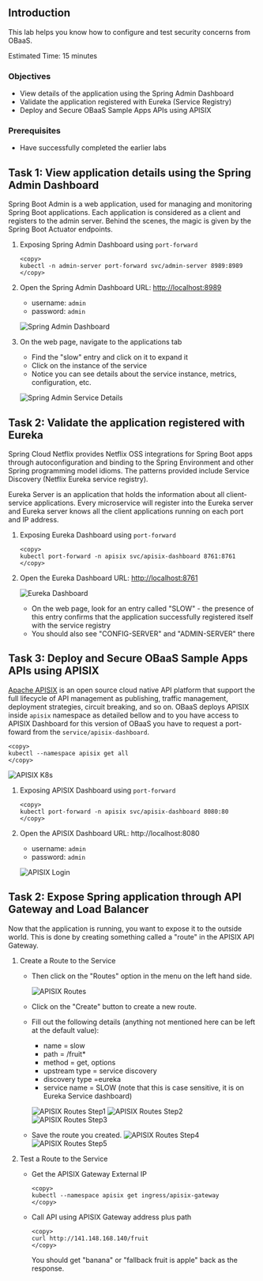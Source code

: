 ## Introduction

This lab helps you know how to configure and test security concerns from OBaaS.

Estimated Time: 15 minutes

### Objectives

* View details of the application using the Spring Admin Dashboard
* Validate the application registered with Eureka (Service Registry)
* Deploy and Secure OBaaS Sample Apps APIs using APISIX

### Prerequisites

* Have successfully completed the earlier labs

## Task 1: View application details using the Spring Admin Dashboard

Spring Boot Admin is a web application, used for managing and monitoring Spring Boot applications. Each application is considered as a client and registers to the admin server. Behind the scenes, the magic is given by the Spring Boot Actuator endpoints.

1. Exposing Spring Admin Dashboard using `port-forward`

    ```shell
    <copy>
    kubectl -n admin-server port-forward svc/admin-server 8989:8989
    </copy>
    ```

2. Open the Spring Admin Dashboard URL: <http://localhost:8989>

    * username: `admin`
    * password: `admin`

    ![Spring Admin Dashboard](images/obaas-springadmin-apps.png " ")

3. On the web page, navigate to the applications tab

    * Find the "slow" entry and click on it to expand it
    * Click on the instance of the service
    * Notice you can see details about the service instance, metrics, configuration, etc.

    ![Spring Admin Service Details](images/obaas-springadmin-svc-details.png " ")

## Task 2: Validate the application registered with Eureka

Spring Cloud Netflix provides Netflix OSS integrations for Spring Boot apps through autoconfiguration and binding to the Spring Environment and other Spring programming model idioms. The patterns provided include Service Discovery (Netflix Eureka service registry).

Eureka Server is an application that holds the information about all client-service applications. Every microservice will register into the Eureka server and Eureka server knows all the client applications running on each port and IP address.

1. Exposing Eureka Dashboard using `port-forward`

    ```shell
    <copy>
    kubectl port-forward -n apisix svc/apisix-dashboard 8761:8761
    </copy>
    ```

2. Open the Eureka Dashboard URL: <http://localhost:8761>

    ![Eureka Dashboard](images/obaas-eureka-dashboard.png " ")

    * On the web page, look for an entry called "SLOW" - the presence of this entry confirms that the application successfully registered itself with the service registry
    * You should also see "CONFIG-SERVER" and "ADMIN-SERVER" there


## Task 3: Deploy and Secure OBaaS Sample Apps APIs using APISIX

[Apache APISIX](https://apisix.apache.org) is an open source cloud native API platform that support the full lifecycle of API management as publishing, traffic management, deployment strategies, circuit breaking, and so on. OBaaS deploys APISIX inside `apisix` namespace as detailed bellow and to you have access to APISIX Dashboard for this version of OBaaS you have to request a port-foward from the `service/apisix-dashboard`.

```shell
<copy>
kubectl --namespace apisix get all
</copy>
```

![APISIX K8s](images/obaas-apisix-k8s.png " ")

1. Exposing APISIX Dashboard using `port-forward`

    ```shell
    <copy>
    kubectl port-forward -n apisix svc/apisix-dashboard 8080:80
    </copy>
    ```

2. Open the APISIX Dashboard URL: http://localhost:8080

    * username: `admin`
    * password: `admin`

    ![APISIX Login](images/obaas-apisix-login.png " ")

## Task 2: Expose Spring application through API Gateway and Load Balancer

Now that the application is running, you want to expose it to the outside world.  This is done by creating something called a "route" in the APISIX API Gateway.

1. Create a Route to the Service

    * Then click on the "Routes" option in the menu on the left hand side.

        ![APISIX Routes](images/obaas-apisix-routes.png " ")

    * Click on the "Create" button to create a new route.
    * Fill out the following details (anything not mentioned here can be left at the default value):
        * name = slow
        * path = /fruit*
        * method = get, options
        * upstream type = service discovery
        * discovery type =eureka
        * service name = SLOW     (note that this is case sensitive, it is on Eureka Service dashboard)

        ![APISIX Routes Step1](images/obaas-apisix-routes-step1.png " ")
        ![APISIX Routes Step2](images/obaas-apisix-routes-step2.png " ")
        ![APISIX Routes Step3](images/obaas-apisix-routes-step3.png " ")

    * Save the route you created.
        ![APISIX Routes Step4](images/obaas-apisix-routes-step4.png " ")
        ![APISIX Routes Step5](images/obaas-apisix-routes-step5.png " ")

2. Test a Route to the Service

    * Get the APISIX Gateway External IP

        ```shell
        <copy>
        kubectl --namespace apisix get ingress/apisix-gateway
        </copy>
        ```

    * Call API using APISIX Gateway address plus path

        ```shell
        <copy>
        curl http://141.148.168.140/fruit
        </copy>
        ```

        You should get "banana" or "fallback fruit is apple" back as the response.
